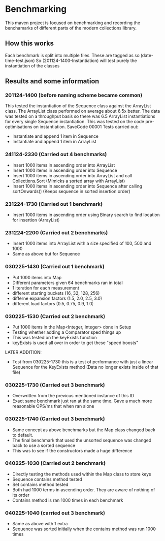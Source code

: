 # Benchmarking

This maven project is focused on benchmarking and recording the benchamarks of different parts of the modern collections library.

## How this works
Each benchmark is split into multiple files. These are tagged as so (date-time-test.json) So (201124-1400-Instantiation) will test purely the instantiation of the classes

## Results and some information

### 201124-1400 (before naming scheme became common)
This tested the instantiation of the Sequence class against the ArrayList class. The ArrayList class performed on average about 6.5x better. The data was tested on a throughput basis so there was 6.5 ArrayList instantiations for every single Sequence instantiation.
This was tested on the code pre-optimisations on instantiation. SaveCode 00001
Tests carried out:
- Instantiate and append 1 item in Sequence
- Instantiate and append 1 item in ArrayList

### 241124-2330 (Carried out 4 benchmarks)
- Insert 1000 items in ascending order into ArrayList
- Insert 1000 items in ascending order into Sequence
- Insert 1000 items in ascending order into ArrayList and call Collections.Sort (Mimicks a sorted array with ArrayList)
- Insert 1000 items in ascending order into Sequence after calling sortOnwards() (Keeps sequence in sorted insertion order)

### 231224-1730 (Carried out 1 benchmark)
- Insert 1000 items in ascending order using Binary search to find location for insertion (ArrayList)

### 231224-2200 (Carried out 2 benchmarks)
- Insert 1000 items into ArrayList with a size specified of 100, 500 and 1000
- Same as above but for Sequence

### 030225-1430 (Carried out 1 benchmark)
- Put 1000 items into Map
- Different parameters given 64 benchmarks ran in total
- 1 iteration for each measurement
- different starting buckets (16, 32, 128, 256)
- differne expansion factors (1.5, 2.0, 2.5, 3.0)
- different load factors (0.5, 0.75, 0.9, 1.0)

### 030225-1530 (Carried out 2 benchmark)
- Put 1000 items in the Map<Integer, Integer> done in Setup
- Testing whether adding a Comparator sped things up
- This was tested on the keyExists function
- keyExists is used all over in order to get these "speed boosts"

LATER ADDITION:
- Test from 030225-1730 this is a test of performance with just a linear Sequence for the KeyExists method (Data no longer exists inside of that file)

### 030225-1730 (Carried out 3 benchmark)
- Overwritten from the previous mentioned instance of this ID
- Exact same benchmark just ran at the same time. Gave a much more reasonable OPS/ms that when ran alone

### 030225-1740 (Carried out 3 benchmark)
- Same concept as above benchmarks but the Map class changed back to default.
- The final benchmark that used the unsorted sequence was changed back to use a sorted sequence
- This was to see if the constructors made a huge difference

### 040225-1030 (Carried out 2 benchmark)
- Directly testing the methods used within the Map class to store keys
- Sequence contains method tested
- Set contains method tested
- Both had 1000 terms in ascending order. They are aware of nothing of its order
- Contains method is ran 1000 times in each benchmark

### 040225-1040 (carried out 3 benchmark)
- Same as above with 1 extra
- Sequence was sorted initially when the contains method was run 1000 times